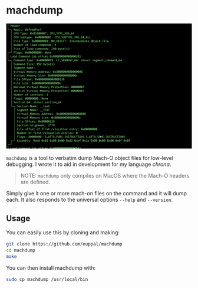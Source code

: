 # machdump

![machdump in action](/img/example.png)

`machdump` is a tool to verbatim dump Mach-O object files for low-level debugging. I wrote it to aid in development for my language _chrona_.

> NOTE: `machdump` only compiles on MacOS where the Mach-O headers are defined.

Simply give it one or more mach-on files on the command and it will dump each. It also responds to the universal options `--help` and `--version`.

## Usage

You can easily use this by cloning and making:
```bash
git clone https://github.com/euppal/machdump
cd machdump
make
```
You can then install machdump with:
```bash
sudo cp machdump /usr/local/bin
```
